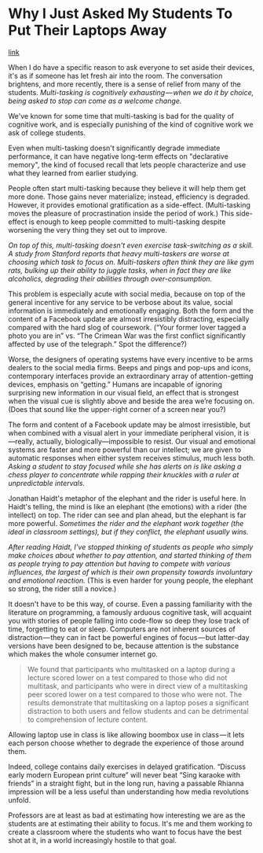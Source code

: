 # Why I Just Asked My Students To Put Their Laptops Away
[link](https://medium.com/@cshirky/why-i-just-asked-my-students-to-put-their-laptops-away-7f5f7c50f368)

When I do have a specific reason to ask everyone to set aside their devices, it's as if someone has let fresh air into the room. The conversation brightens, and more recently, there is a sense of relief from many of the students. *Multi-tasking is cognitively exhausting — when we do it by choice, being asked to stop can come as a welcome change.*

We've known for some time that multi-tasking is bad for the quality of cognitive work, and is especially punishing of the kind of cognitive work we ask of college students.

Even when multi-tasking doesn't significantly degrade immediate performance, it can have negative long-term effects on "declarative memory", the kind of focused recall that lets people characterize and use what they learned from earlier studying.

People often start multi-tasking because they believe it will help them get more done. Those gains never materialize; instead, efficiency is degraded. However, it provides emotional gratification as a side-effect. (Multi-tasking moves the pleasure of procrastination inside the period of work.) This side-effect is enough to keep people committed to multi-tasking despite worsening the very thing they set out to improve.

*On top of this, multi-tasking doesn't even exercise task-switching as a skill. A study from Stanford reports that heavy multi-taskers are worse at choosing which task to focus on.  Multi-taskers often think they are like gym rats, bulking up their ability to juggle tasks, when in fact they are like alcoholics, degrading their abilities through over-consumption.*

This problem is especially acute with social media, because on top of the general incentive for any service to be verbose about its value, social information is immediately and emotionally engaging. Both the form and the content of a Facebook update are almost irresistibly distracting, especially compared with the hard slog of coursework. (“Your former lover tagged a photo you are in” vs. “The Crimean War was the first conflict significantly affected by use of the telegraph.” Spot the difference?)

Worse, the designers of operating systems have every incentive to be arms dealers to the social media firms. Beeps and pings and pop-ups and icons, contemporary interfaces provide an extraordinary array of attention-getting devices, emphasis on “getting.” Humans are incapable of ignoring surprising new information in our visual field, an effect that is strongest when the visual cue is slightly above and beside the area we’re focusing on. (Does that sound like the upper-right corner of a screen near you?)

The form and content of a Facebook update may be almost irresistible, but when combined with a visual alert in your immediate peripheral vision, it is—really, actually, biologically—impossible to resist. Our visual and emotional systems are faster and more powerful than our intellect; we are given to automatic responses when either system receives stimulus, much less both. *Asking a student to stay focused while she has alerts on is like asking a chess player to concentrate while rapping their knuckles with a ruler at unpredictable intervals.*

Jonathan Haidt's metaphor of the elephant and the rider is useful here. In Haidt's telling, the mind is like an elephant (the emotions) with a rider (the intellect) on top. The rider can see and plan ahead, but the elephant is far more powerful. *Sometimes the rider and the elephant work together (the ideal in classroom settings), but if they conflict, the elephant usually wins.*

*After reading Haidt, I've stopped thinking of students as people who simply make choices about whether to pay attention, and started thinking of them as people trying to pay attention but having to compete with various influences, the largest of which is their own propensity towards involuntary and emotional reaction.* (This is even harder for young people, the elephant so strong, the rider still a novice.)

It doesn't have to be this way, of course. Even a passing familiarity with the literature on programming, a famously arduous cognitive task, will acquaint you with stories of people falling into code-flow so deep they lose track of time, forgetting to eat or sleep. Computers are not inherent sources of distraction — they can in fact be powerful engines of focus — but latter-day versions have been designed to be, because attention is the substance which makes the whole consumer internet go.

> We found that participants who multitasked on a laptop during a lecture scored lower on a test compared to those who did not multitask, and participants who were in direct view of a multitasking peer scored lower on a test compared to those who were not. The results demonstrate that multitasking on a laptop poses a significant distraction to both users and fellow students and can be detrimental to comprehension of lecture content.

Allowing laptop use in class is like allowing boombox use in class — it lets each person choose whether to degrade the experience of those around them.

Indeed, college contains daily exercises in delayed gratification. “Discuss early modern European print culture” will never beat “Sing karaoke with friends” in a straight fight, but in the long run, having a passable Rhianna impression will be a less useful than understanding how media revolutions unfold.

Professors are at least as bad at estimating how interesting we are as the students are at estimating their ability to focus. It's me and them working to create a classroom where the students who want to focus have the best shot at it, in a world increasingly hostile to that goal.
